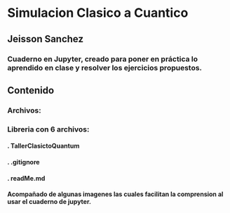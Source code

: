 # Simulacion Clasico a Cuantico
## Jeisson Sanchez
### Cuaderno en Jupyter, creado para poner en práctica lo aprendido en clase y resolver los ejercicios propuestos.

## Contenido
### Archivos:
### Libreria con 6 archivos:
#### . TallerClasictoQuantum
#### . .gitignore
#### . readMe.md

#### Acompañado de algunas imagenes las cuales facilitan la comprension al usar el cuaderno de jupyter.

